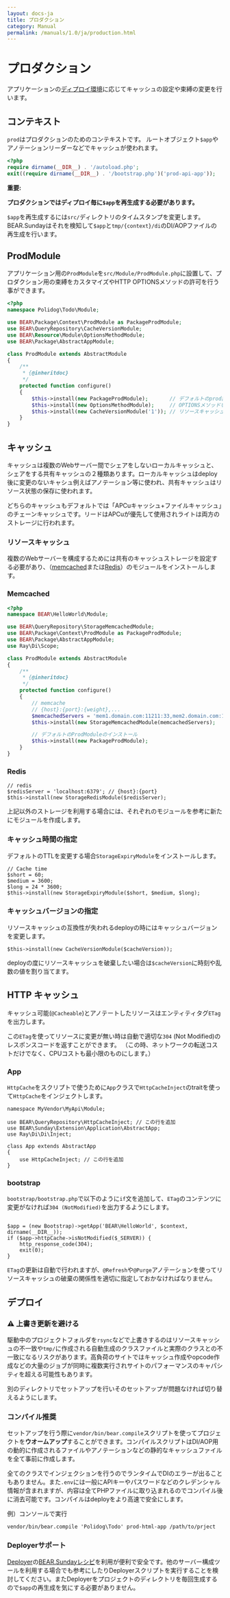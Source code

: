 ```yaml
---
layout: docs-ja
title: プロダクション
category: Manual
permalink: /manuals/1.0/ja/production.html
---
```


# プロダクション

アプリケーションの[ディプロイ環境](https://en.wikipedia.org/wiki/Deployment_environment)に応じてキャッシュの設定や束縛の変更を行います。

## コンテキスト

`prod`はプロダクションのためのコンテキストです。
ルートオブジェクト`$app`やアノテーションリーダーなどでキャッシュが使われます。

```php
<?php
require dirname(__DIR__) . '/autoload.php';
exit((require dirname(__DIR__) . '/bootstrap.php')('prod-api-app'));
```
**重要:**

**プロダクションではディプロイ毎に`$app`を再生成する必要があります。**

`$app`を再生成するには`src/`ディレクトリのタイムスタンプを変更します。
BEAR.Sundayはそれを検知して`$app`と`tmp/{context}/di`のDI/AOPファイルの再生成を行います。

## ProdModule

アプリケーション用の`ProdModule`を`src/Module/ProdModule.php`に設置して、プロダクション用の束縛をカスタマイズやHTTP OPTIONSメソッドの許可を行う事ができます。

```php
<?php
namespace Polidog\Todo\Module;

use BEAR\Package\Context\ProdModule as PackageProdModule;
use BEAR\QueryRepository\CacheVersionModule;
use BEAR\Resource\Module\OptionsMethodModule;
use BEAR\Package\AbstractAppModule;

class ProdModule extends AbstractModule
{
    /**
     * {@inheritdoc}
     */
    protected function configure()
    {
        $this->install(new PackageProdModule);       // デフォルトのprod設定
        $this->install(new OptionsMethodModule);     // OPTIONSメソッドをプロダクションでも有効に
        $this->install(new CacheVersionModule('1')); // リソースキャッシュのバージョン指定
    }
}
```

## キャッシュ

キャッシュは複数のWebサーバー間でシェアをしないローカルキャッシュと、シェアをする共有キャッシュの２種類あります。ローカルキャッシュはdeploy後に変更のないキャシュ例えばアノテーション等に使われ、共有キャッシュはリソース状態の保存に使われます。

どちらのキャッシュもデフォルトでは「APCuキャッシュ+ファイルキャッシュ」のチェーンキャッシュです。リードはAPCuが優先して使用されライトは両方のストレージに行われます。

### リソースキャッシュ

複数のWebサーバーを構成するためには共有のキャッシュストレージを設定する必要があり、（[memcached](http://php.net/manual/ja/book.memcached.php)または[Redis](https://redis.io)）のモジュールをインストールします。

### Memcached

```php
<?php
namespace BEAR\HelloWorld\Module;

use BEAR\QueryRepository\StorageMemcachedModule;
use BEAR\Package\Context\ProdModule as PackageProdModule;
use BEAR\Package\AbstractAppModule;
use Ray\Di\Scope;

class ProdModule extends AbstractModule
{
    /**
     * {@inheritdoc}
     */
    protected function configure()
    {
        // memcache
        // {host}:{port}:{weight},...
        $memcachedServers = 'mem1.domain.com:11211:33,mem2.domain.com:11211:67';
        $this->install(new StorageMemcachedModule(memcachedServers);

        // デフォルトのProdModuleのインストール
        $this->install(new PackageProdModule);
    }
}
```

### Redis

```php?start_inline
// redis
$redisServer = 'localhost:6379'; // {host}:{port}
$this->install(new StorageRedisModule($redisServer);
```

上記以外のストレージを利用する場合には、それぞれのモジュールを参考に新たにモジュールを作成します。

### キャッシュ時間の指定

デフォルトのTTLを変更する場合`StorageExpiryModule`をインストールします。

```php?start_inline
// Cache time
$short = 60;
$medium = 3600;
$long = 24 * 3600;
$this->install(new StorageExpiryModule($short, $medium, $long);
```
### キャッシュバージョンの指定

リソースキャッシュの互換性が失われるdeployの時にはキャッシュバージョンを変更します。

```
$this->install(new CacheVersionModule($cacheVersion));
```

deployの度にリソースキャッシュを破棄したい場合は`$cacheVersion`に時刻や乱数の値を割り当てます。

## HTTP キャッシュ

キャッシュ可能(`@Cacheable`)とアノテートしたリソースはエンティティタグ`ETag`を出力します。

この`ETag`を使ってリソースに変更が無い時は自動で適切な`304` (Not Modified)のレスポンスコードを返すことができます。
（この時、ネットワークの転送コストだけでなく、CPUコストも最小限のものにします。）

### App

`HttpCache`をスクリプトで使うために`App`クラスで`HttpCacheInject`のtraitを使って`HttpCache`をインジェクトします。

```php?start_inline
namespace MyVendor\MyApi\Module;

use BEAR\QueryRepository\HttpCacheInject; // この行を追加
use BEAR\Sunday\Extension\Application\AbstractApp;
use Ray\Di\Di\Inject;

class App extends AbstractApp
{
    use HttpCacheInject; // この行を追加
}
```

### bootstrap

`bootstrap/bootstrap.php`で以下のように`if`文を追加して、`ETag`のコンテンツに変更がなければ`304 (NotModified)`を出力するようにします。

```php?start_inline

$app = (new Bootstrap)->getApp('BEAR\HelloWorld', $context, dirname(__DIR__));
if ($app->httpCache->isNotModified($_SERVER)) {
    http_response_code(304);
    exit(0);
}

```

`ETag`の更新は自動で行われますが、`@Refresh`や`@Purge`アノテーションを使ってリソースキャッシュの破棄の関係性を適切に指定しておかなければなりません。

## デプロイ

### ⚠️ 上書き更新を避ける

駆動中のプロジェクトフォルダを`rsync`などで上書きするのはリソースキャッシュの不一致や`tmp/`に作成される自動生成のクラスファイルと実際のクラスとの不一致になるリスクがあります。高負荷のサイトではキャッシュ作成やopcode作成などの大量のジョブが同時に複数実行されサイトのパフォーマンスのキャパシティを超える可能性もあります。

別のディレクトリでセットアップを行いそのセットアップが問題なければ切り替えるようにします。

### コンパイル推奨

セットアップを行う際に`vendor/bin/bear.compile`スクリプトを使ってプロジェクトを**ウオームアップ**することができます。コンパイルスクリプトはDI/AOP用の動的に作成されるファイルやアノテーションなどの静的なキャッシュファイルを全て事前に作成します。

全てのクラスでインジェクションを行うのでランタイムでDIのエラーが出ることもありません。また`.env`には一般にAPIキーやパスワードなどのクレデンシャル情報が含まれますが、内容は全てPHPファイルに取り込まれるのでコンパイル後に消去可能です。コンパイルはdeployをより高速で安全にします。

例）コンソールで実行

```
vendor/bin/bear.compile 'Polidog\Todo' prod-html-app /path/to/prject
```

### Deployerサポート

[Deployer](http://deployer.org/)の[BEAR.Sundayレシピ](https://github.com/bearsunday/deploy)を利用が便利で安全です。他のサーバー構成ツールを利用する場合でも参考にしたりDeployerスクリプトを実行することを検討してください。またDeployerをプロジェクトのディレクトリを毎回生成するので`$app`の再生成を気にする必要がありません。
